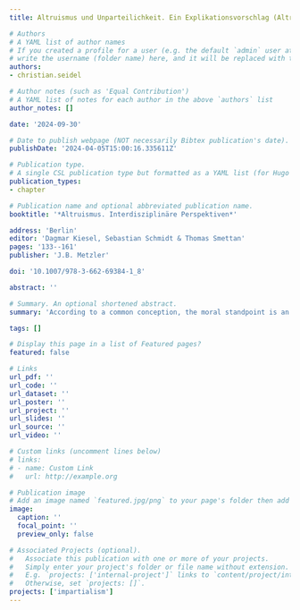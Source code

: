 ```yaml
---
title: Altruismus und Unparteilichkeit. Ein Explikationsvorschlag (Altruism and impartiality. A proposal for explication)

# Authors
# A YAML list of author names
# If you created a profile for a user (e.g. the default `admin` user at `content/authors/admin/`), 
# write the username (folder name) here, and it will be replaced with their full name and linked to their profile.
authors:
- christian.seidel

# Author notes (such as 'Equal Contribution')
# A YAML list of notes for each author in the above `authors` list
author_notes: []

date: '2024-09-30'

# Date to publish webpage (NOT necessarily Bibtex publication's date).
publishDate: '2024-04-05T15:00:16.335611Z'

# Publication type.
# A single CSL publication type but formatted as a YAML list (for Hugo requirements).
publication_types:
- chapter

# Publication name and optional abbreviated publication name.
booktitle: '*Altruismus. Interdisziplinäre Perspektiven*'

address: 'Berlin'
editor: 'Dagmar Kiesel, Sebastian Schmidt & Thomas Smettan'
pages: '133--161'
publisher: 'J.B. Metzler'

doi: '10.1007/978-3-662-69384-1_8'

abstract: ''

# Summary. An optional shortened abstract.
summary: 'According to a common conception, the moral standpoint is an impartial one. How does this fit in with the fact that altruism is regarded as a particularly noble moral attitude that is opposed to egoism and goes beyond impartiality? This article examines the relationship between altruism and impartiality in more detail. Within a framework for representing practical deliberation, one can distinguish between formal, structural and substantive (non-)partisanship. Altruistic deliberation proves to be structurally partisan if it is understood in contrast to egoism. A closer connection between altruism and impartiality, on the other hand, results from an explication that gives special moral relevance to the fact that making others happy makes oneself happy. Altruism then stands in a complex relationship to one`s own well-being and concern for others - a relationship that is compatible with the impartiality of the moral standpoint.'

tags: []

# Display this page in a list of Featured pages?
featured: false

# Links
url_pdf: ''
url_code: ''
url_dataset: ''
url_poster: ''
url_project: ''
url_slides: ''
url_source: ''
url_video: ''

# Custom links (uncomment lines below)
# links:
# - name: Custom Link
#   url: http://example.org

# Publication image
# Add an image named `featured.jpg/png` to your page's folder then add a caption below.
image:
  caption: ''
  focal_point: ''
  preview_only: false

# Associated Projects (optional).
#   Associate this publication with one or more of your projects.
#   Simply enter your project's folder or file name without extension.
#   E.g. `projects: ['internal-project']` links to `content/project/internal-project/index.md`.
#   Otherwise, set `projects: []`.
projects: ['impartialism']
---
```


<!--- Add the **full text** or **supplementary notes** for the publication here using Markdown formatting. --->
